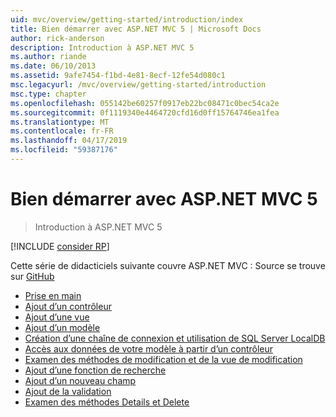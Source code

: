 ```yaml
---
uid: mvc/overview/getting-started/introduction/index
title: Bien démarrer avec ASP.NET MVC 5 | Microsoft Docs
author: rick-anderson
description: Introduction à ASP.NET MVC 5
ms.author: riande
ms.date: 06/10/2013
ms.assetid: 9afe7454-f1bd-4e81-8ecf-12fe54d080c1
msc.legacyurl: /mvc/overview/getting-started/introduction
msc.type: chapter
ms.openlocfilehash: 055142be60257f0917eb22bc08471c0bec54ca2e
ms.sourcegitcommit: 0f1119340e4464720cfd16d0ff15764746ea1fea
ms.translationtype: MT
ms.contentlocale: fr-FR
ms.lasthandoff: 04/17/2019
ms.locfileid: "59387176"
---
```

# <a name="getting-started-with-aspnet-mvc-5"></a>Bien démarrer avec ASP.NET MVC 5

> Introduction à ASP.NET MVC 5

[!INCLUDE [consider RP](../../../../includes/razor.md)]

Cette série de didacticiels suivante couvre ASP.NET MVC : Source se trouve sur [GitHub](https://github.com/aspnet/AspNetDocs/tree/master/aspnet/mvc/overview/getting-started/introduction/sample/MvcMovie/MvcMovie)

- [Prise en main](getting-started.md)
- [Ajout d’un contrôleur](adding-a-controller.md)
- [Ajout d’une vue](adding-a-view.md)
- [Ajout d’un modèle](adding-a-model.md)
- [Création d’une chaîne de connexion et utilisation de SQL Server LocalDB](creating-a-connection-string.md)
- [Accès aux données de votre modèle à partir d’un contrôleur](accessing-your-models-data-from-a-controller.md)
- [Examen des méthodes de modification et de la vue de modification](examining-the-edit-methods-and-edit-view.md)
- [Ajout d’une fonction de recherche](adding-search.md)
- [Ajout d’un nouveau champ](adding-a-new-field.md)
- [Ajout de la validation](adding-validation.md)
- [Examen des méthodes Details et Delete](examining-the-details-and-delete-methods.md)
